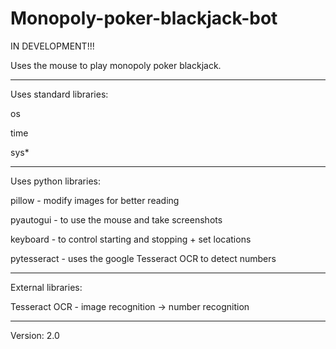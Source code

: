 # Monopoly-poker-blackjack-bot

IN DEVELOPMENT!!!

Uses the mouse to play monopoly poker blackjack.

---------------------------------------------------------------------

Uses standard libraries:

os

time

sys*

---------------------------------------------------------------------

Uses python libraries:

pillow - modify images for better reading

pyautogui - to use the mouse and take screenshots

keyboard - to control starting and stopping + set locations

pytesseract - uses the google Tesseract OCR to detect numbers

---------------------------------------------------------------------

External libraries:

Tesseract OCR - image recognition -> number recognition

---------------------------------------------------------------------

Version: 2.0
